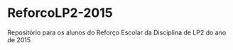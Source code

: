 # ReforcoLP2-2015
Repositório para os alunos do Reforço Escolar da Disciplina de LP2 do ano de 2015
